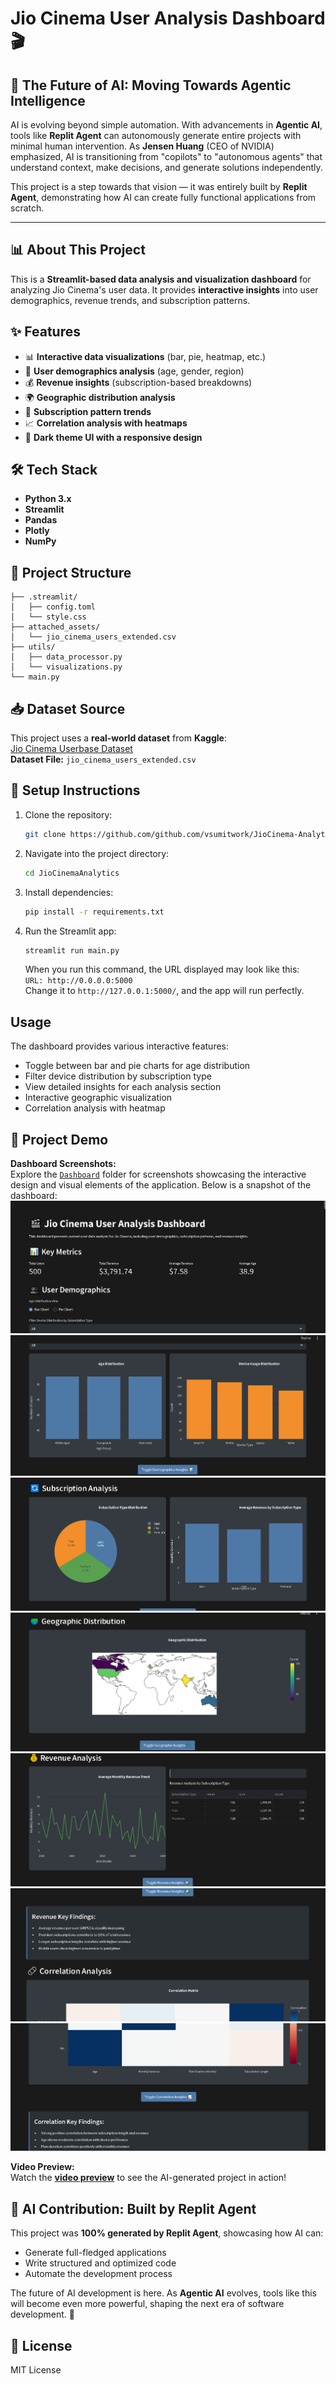 # Jio Cinema User Analysis Dashboard 🎬

## 🚀 The Future of AI: Moving Towards Agentic Intelligence

AI is evolving beyond simple automation. With advancements in **Agentic AI**, tools like **Replit Agent** can autonomously generate entire projects with minimal human intervention. As **Jensen Huang** (CEO of NVIDIA) emphasized, AI is transitioning from "copilots" to "autonomous agents" that understand context, make decisions, and generate solutions independently.

This project is a step towards that vision — it was entirely built by **Replit Agent**, demonstrating how AI can create fully functional applications from scratch.

---

## 📊 About This Project
This is a **Streamlit-based data analysis and visualization dashboard** for analyzing Jio Cinema's user data. It provides **interactive insights** into user demographics, revenue trends, and subscription patterns.

## ✨ Features
- 📊 **Interactive data visualizations** (bar, pie, heatmap, etc.)
- 👥 **User demographics analysis** (age, gender, region)
- 💰 **Revenue insights** (subscription-based breakdowns)
- 🌍 **Geographic distribution analysis**
- 🔄 **Subscription pattern trends**
- 📈 **Correlation analysis with heatmaps**
- 🎨 **Dark theme UI with a responsive design**

## 🛠 Tech Stack
- **Python 3.x**
- **Streamlit**
- **Pandas**
- **Plotly**
- **NumPy**

## 📂 Project Structure
```
├── .streamlit/
│   ├── config.toml
│   └── style.css
├── attached_assets/
│   └── jio_cinema_users_extended.csv
├── utils/
│   ├── data_processor.py
│   └── visualizations.py
└── main.py
```

## 📥 Dataset Source
This project uses a **real-world dataset** from **Kaggle**:  
[Jio Cinema Userbase Dataset](https://www.kaggle.com/datasets/nitingoyal8/jio-cinema-userbase-dataset?resource=download)  
**Dataset File:** `jio_cinema_users_extended.csv`

## 🚀 Setup Instructions
1. Clone the repository:
   ```bash
   git clone https://github.com/github.com/vsumitwork/JioCinema-Analytics-AI-Generated.git
   ```
2. Navigate into the project directory:
   ```bash
   cd JioCinemaAnalytics
   ```
3. Install dependencies:
   ```bash
   pip install -r requirements.txt
   ```
4. Run the Streamlit app:
   ```bash
   streamlit run main.py
   ```
   When you run this command, the URL displayed may look like this:  
   `URL: http://0.0.0.0:5000`  
   Change it to `http://127.0.0.1:5000/`, and the app will run perfectly.

## Usage

The dashboard provides various interactive features:
- Toggle between bar and pie charts for age distribution
- Filter device distribution by subscription type
- View detailed insights for each analysis section
- Interactive geographic visualization
- Correlation analysis with heatmap

## 🎥 Project Demo

**Dashboard Screenshots:**  
Explore the [`Dashboard`](Dashboard/) folder for screenshots showcasing the interactive design and visual elements of the application.
Below is a snapshot of the dashboard:
![Dashboard Screenshot](Dashboard/Dashboard1.png)
![Dashboard Screenshot](Dashboard/Dashboard2.png)
![Dashboard Screenshot](Dashboard/Dashboard3.png)
![Dashboard Screenshot](Dashboard/Dashboard4.png)
![Dashboard Screenshot](Dashboard/Dashboard5.png)
![Dashboard Screenshot](Dashboard/Dashboard6.png)
![Dashboard Screenshot](Dashboard/Dashboard7.png)

**Video Preview:**  
Watch the [**video preview**](preview.mp4) to see the AI-generated project in action!

## 🤖 AI Contribution: Built by Replit Agent
This project was **100% generated by Replit Agent**, showcasing how AI can:
- Generate full-fledged applications
- Write structured and optimized code
- Automate the development process

The future of AI development is here. As **Agentic AI** evolves, tools like this will become even more powerful, shaping the next era of software development. 🚀

## 📜 License
MIT License

